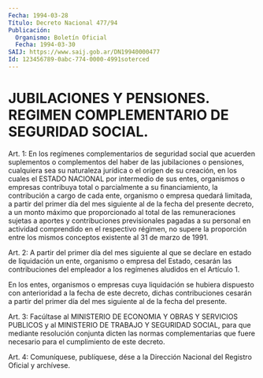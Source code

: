 ```yaml
---
Fecha: 1994-03-28
Título: Decreto Nacional 477/94
Publicación:
  Organismo: Boletín Oficial
  Fecha: 1994-03-30
SAIJ: https://www.saij.gob.ar/DN19940000477
Id: 123456789-0abc-774-0000-4991soterced
---
```

# JUBILACIONES Y PENSIONES. REGIMEN COMPLEMENTARIO DE SEGURIDAD SOCIAL.

<a id="1"></a>
Art.  1:  En los regímenes complementarios de seguridad social que  acuerden  suplementos    o   complementos  del  haber  de  las jubilaciones o pensiones, cualquiera  sea  su naturaleza jurídica o el  origen  de  su creación, en los cuales el ESTADO  NACIONAL  por intermedio de sus  entes,  organismos o empresas contribuya total o parcialmente a su financiamiento,  la  contribución a cargo de cada ente, organismo o empresa quedará limitada,  a  partir  del  primer día  del  mes  siguiente  al de la fecha del presente decreto, a un monto  máximo que proporcionado  al  total  de  las  remuneraciones sujetas  a  aportes  y  contribuciones  previsionales  pagadas a su personal  en  actividad  comprendido  en el respectivo régimen,  no supere la proporción entre los mismos conceptos  existente al 31 de marzo de 1991.

<a id="2"></a>
Art.  2:  A  partir del primer día del mes siguiente al que se declare en estado de  liquidación  un ente, organismo o empresa del Estado, cesarán las contribuciones del  empleador  a  los regímenes aludidos en el Artículo 1.

En  los  entes, organismos o empresas cuya liquidación se  hubiera dispuesto con  anterioridad  a  la  fecha  de  este decreto, dichas contribuciones  cesarán a partir del primer día del  mes  siguiente al de la fecha del presente.

<a id="3"></a>
Art. 3: Facúltase al MINISTERIO DE ECONOMIA Y OBRAS Y SERVICIOS PUBLICOS  y  al  MINISTERIO DE TRABAJO Y SEGURIDAD SOCIAL, para que mediante resolución  conjunta dicten las normas complementarias que fuere necesario para el cumplimiento de este decreto.

<a id="4"></a>
Art.  4: Comuníquese, publíquese, dése a la Dirección Nacional del Registro Oficial y archívese.